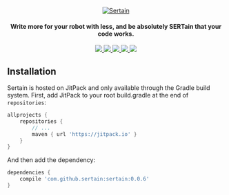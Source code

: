 <p align="center">
  <a href="#">
    <img alt="Sertain" src="https://i.imgur.com/zd0squD.png" />
  </a>
</p>

<h4 align="center">
  Write more for your robot with less, and be absolutely SERTain that your code works.
</h4>

<p align="center">
  <a href="https://travis-ci.org/sertain/sertain">
    <img src="https://img.shields.io/travis/sertain/sertain/master.svg?style=flat-square" />
  </a>
  <a href="https://gitter.im/sertain/development">
    <img src="https://img.shields.io/gitter/room/sertain/development.js.svg?style=flat-square" />
  </a>
  <a href="https://jitpack.io/#sertain/sertain">
    <img src="https://img.shields.io/jitpack/v/sertain/sertain.svg?style=flat-square" />
  </a>
  <a href="LICENSE">
    <img src="https://img.shields.io/github/license/sertain/sertain.svg?style=flat-square" />
  </a>
  <a href="https://github.com/sertain/sertain/graphs/contributors">
    <img src="https://img.shields.io/github/contributors/sertain/sertain.svg?style=flat-square" />
  </a>
</p>

## Installation

Sertain is hosted on JitPack and only available through the Gradle build system. First, add JitPack
to your root build.gradle at the end of `repositories`:

```groovy
allprojects {
    repositories {
        // ...
        maven { url 'https://jitpack.io' }
    }
}
```

And then add the dependency:

```groovy
dependencies {
    compile 'com.github.sertain:sertain:0.0.6'
}
```
